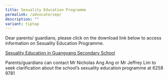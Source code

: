 ```yaml
---
title: Sexuality Education Programme
permalink: /advocate/sep/
description: ""
variant: tiptap
---
```

<p>Dear parents/ guardians, please click on the&nbsp;download link below&nbsp;to
access information on Sexuality Education Programme.</p>
<p><a href="/files/2025_Info_on_SEd_for_GYSS_website_7_Jan_updated.pdf" rel="noopener nofollow" target="_blank">Sexuality Education in Guangyang Secondary School</a>
</p>
<p>Parents/guardians can contact Mr Nicholas Ang Ang or Mr Jeffrey Lim to
seek clarification about the school’s sexuality education programme at
6258 9781</p>